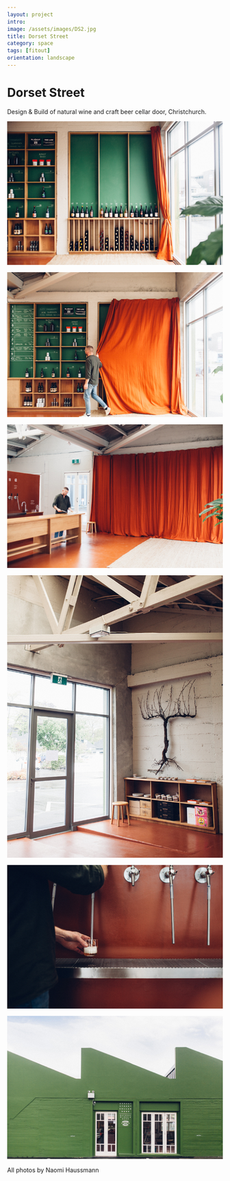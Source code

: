 ```yaml
---
layout: project
intro:  
image: /assets/images/DS2.jpg
title: Dorset Street
category: space
tags: [fitout]
orientation: landscape
---
```


# Dorset Street 

Design & Build of natural wine and craft beer cellar door, Christchurch. 

![](/assets/images/DS7.jpg)

![](/assets/images/DS3.jpg)

![](/assets/images/DS2.jpg)

![](/assets/images/DS4.jpg)

![](/assets/images/DS5.jpg)

![](/assets/images/DS9.jpg)

All photos by Naomi Haussmann
